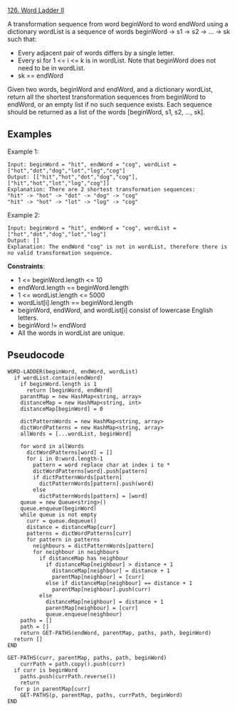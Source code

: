 [126. Word Ladder II](https://leetcode.com/problems/word-ladder-ii/)

A transformation sequence from word beginWord to word endWord using a dictionary wordList is a sequence of words beginWord -> s1 -> s2 -> ... -> sk such that:

-   Every adjacent pair of words differs by a single letter.
-   Every si for 1 <= i <= k is in wordList. Note that beginWord does not need to be in wordList.
-   sk == endWord

Given two words, beginWord and endWord, and a dictionary wordList, return all the shortest transformation sequences from beginWord to endWord, or an empty list if no such sequence exists. Each sequence should be returned as a list of the words [beginWord, s1, s2, ..., sk].

## Examples

Example 1:

```
Input: beginWord = "hit", endWord = "cog", wordList = ["hot","dot","dog","lot","log","cog"]
Output: [["hit","hot","dot","dog","cog"],["hit","hot","lot","log","cog"]]
Explanation: There are 2 shortest transformation sequences:
"hit" -> "hot" -> "dot" -> "dog" -> "cog"
"hit" -> "hot" -> "lot" -> "log" -> "cog"
```

Example 2:

```
Input: beginWord = "hit", endWord = "cog", wordList = ["hot","dot","dog","lot","log"]
Output: []
Explanation: The endWord "cog" is not in wordList, therefore there is no valid transformation sequence.
```

**Constraints**:

-   1 <= beginWord.length <= 10
-   endWord.length == beginWord.length
-   1 <= wordList.length <= 5000
-   wordList[i].length == beginWord.length
-   beginWord, endWord, and wordList[i] consist of lowercase English letters.
-   beginWord != endWord
-   All the words in wordList are unique.

## Pseudocode

```
WORD-LADDER(beginWord, endWord, wordList)
  if wordList.contain(endWord)
    if beginWord.length is 1
      return [beginWord, endWord]
    parantMap = new HashMap<string, array>
    distanceMap = new HashMap<string, int>
    distanceMap[beginWord] = 0

    dictPatternWords = new HashMap<string, array>
    dictWordPatterns = new HashMap<string, array>
    allWords = [...wordList, beginWord]

    for word in allWords
      dictWordPatterns[word] = []
      for i in 0:word.length-1
        pattern = word replace char at index i to *
        dictWordPatterns[word].push[pattern]
        if dictPatternWords[pattern]
          dictPatternWords[pattern].push(word)
        else
          dictPatternWords[pattern] = [word]
    queue = new Queue<string>()
    queue.enqueue(beginWord)
    while queue is not empty
      curr = queue.dequeue()
      distance = distanceMap[curr]
      patterns = dictWordPatterns[curr]
      for pattern in patterns
        neighbours = dictPatternWords[pattern]
        for neighbour in neighbours
          if distanceMap has neighbour
            if distanceMap[neighbour] > distance + 1
              distanceMap[neighbour] = distance + 1
              parentMap[neighbour] = [curr]
            else if distanceMap[neighbour] == distance + 1
              parentMap[neighbour].push(curr)
          else
            distanceMap[neighbour] = distance + 1
            parentMap[neighbour] = [curr]
            queue.enqueue(neighbour)
    paths = []
    path = []
    return GET-PATHS(endWord, parentMap, paths, path, beginWord)
  return []
END

GET-PATHS(curr, parentMap, paths, path, beginWord)
    currPath = path.copy().push(curr)
  if curr is beginWord
    paths.push(currPath.reverse())
    return
  for p in parentMap[curr]
    GET-PATHS(p, parentMap, paths, currPath, beginWord)
END
```

